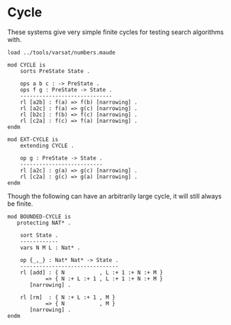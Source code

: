 Cycle
=====

These systems give very simple finite cycles for testing search algorithms with.

```maude
load ../tools/varsat/numbers.maude

mod CYCLE is
    sorts PreState State .

    ops a b c : -> PreState .
    ops f g : PreState -> State .
    -----------------------------
    rl [a2b] : f(a) => f(b) [narrowing] .
    rl [a2c] : f(a) => g(c) [narrowing] .
    rl [b2c] : f(b) => f(c) [narrowing] .
    rl [c2a] : f(c) => f(a) [narrowing] .
endm

mod EXT-CYCLE is
    extending CYCLE .

    op g : PreState -> State .
    --------------------------
    rl [a2c] : g(a) => g(c) [narrowing] .
    rl [c2a] : g(c) => g(a) [narrowing] .
endm
```

Though the following can have an arbitrarily large cycle, it will still always be finite.

```maude
mod BOUNDED-CYCLE is
   protecting NAT* .

    sort State .
    ------------
    vars N M L : Nat* .

    op {_,_} : Nat* Nat* -> State .
    -------------------------------
    rl [add] : { N           , L :+ 1 :+ N :+ M }
            => { N :+ L :+ 1 , L :+ 1 :+ N :+ M }
       [narrowing] .

    rl [rm]  : { N :+ L :+ 1 , M }
            => { N           , M }
       [narrowing] .
endm
```
